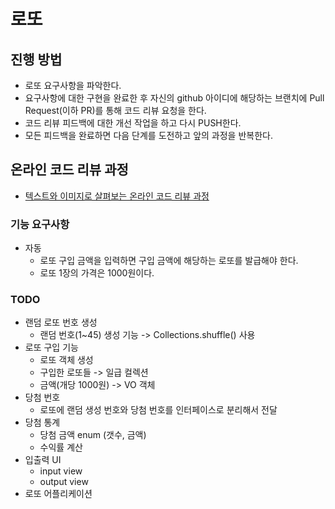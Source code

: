 # 로또
## 진행 방법
* 로또 요구사항을 파악한다.
* 요구사항에 대한 구현을 완료한 후 자신의 github 아이디에 해당하는 브랜치에 Pull Request(이하 PR)를 통해 코드 리뷰 요청을 한다.
* 코드 리뷰 피드백에 대한 개선 작업을 하고 다시 PUSH한다.
* 모든 피드백을 완료하면 다음 단계를 도전하고 앞의 과정을 반복한다.

## 온라인 코드 리뷰 과정
* [텍스트와 이미지로 살펴보는 온라인 코드 리뷰 과정](https://github.com/next-step/nextstep-docs/tree/master/codereview)

### 기능 요구사항
* 자동
  - 로또 구입 금액을 입력하면 구입 금액에 해당하는 로또를 발급해야 한다.
  - 로또 1장의 가격은 1000원이다.

### TODO
* 랜덤 로또 번호 생성
  - 랜덤 번호(1~45) 생성 기능 -> Collections.shuffle() 사용
* 로또 구입 기능
  - 로또 객체 생성
  - 구입한 로또들 -> 일급 컬렉션
  - 금액(개당 1000원) -> VO 객체
* 당첨 번호
  - 로또에 랜덤 생성 번호와 당첨 번호를 인터페이스로 분리해서 전달
* 당첨 통계
  - 당첨 금액 enum (갯수, 금액)
  - 수익률 계산
* 입출력 UI
  - input view
  - output view
* 로또 어플리케이션

